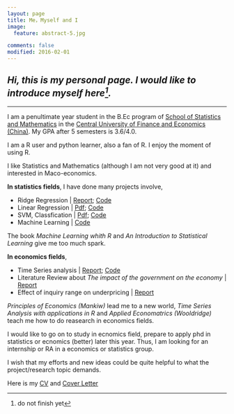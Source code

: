 ```yaml
---
layout: page
title: Me，Myself and I
image:
  feature: abstract-5.jpg

comments: false
modified: 2016-02-01
---
```


## *Hi, this is my personal page. I would like to introduce myself here[^1].*
-----------------------------------------


I am a penultimate year student in the B.Ec program of [School of Statistics and Mathematics]() in the [Central University of Finance and Economics (China)](). My GPA after 5 semesters is 3.6/4.0.

I am a R user and python learner, also a fan of R. I enjoy the moment of using R.  

I like Statistics and Mathematics (although I am not very good at it) and interested in Maco-economics.

**In statistics fields**, I have done many projects involve,
 
* Ridge Regression | [Report](); [Code]()
* Linear Regression | [Pdf](); [Code]()
* SVM, Classfication | [Pdf](); [Code]()  
* Machine Learning | [Code]()


The book *Machine Learning whith R* and *An Introduction to Statistical Learning* give me too much spark.

**In economics fields**, 
 
* Time Series analysis | [Report](); [Code]()
* Literature Review about *The impact of the government on the economy* | [Report]()
* Effect of inquiry range on underpricing | [Report]()

*Principles of Economics (Mankiw)* lead me to a new world, *Time Series Analysis with applications in R* and *Applied Economatrics (Wooldridge)* teach me how to do reasearch in economics fields.

I would like to go on to study in ecnomics field, prepare to apply phd in statistics or ecnomics (better) later this year. Thus, I am looking for an internship or RA in a economics or statistics group.

I wish that my efforts and new ideas could be quite helpful to what the project/research topic demands.

Here is my [CV]() and [Cover Letter]()


[^1]: do not finish yet